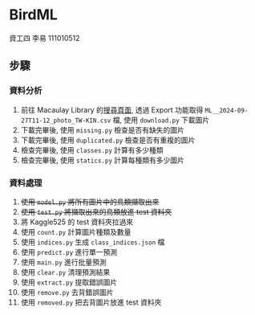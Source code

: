 # BirdML

資工四 李易 111010512

## 步驟

### 資料分析

1. 前往 Macaulay Library 的[搜尋頁面](https://search.macaulaylibrary.org/catalog?regionCode=TW-KIN&beginYear=2023&endYear=2023&mediaType=photo&sort=obs_date_asc), 透過 Export 功能取得 `ML__2024-09-27T11-12_photo_TW-KIN.csv` 檔, 使用 `download.py` 下載圖片
2. 下載完畢後, 使用 `missing.py` 檢查是否有缺失的圖片
3. 下載完畢後, 使用 `duplicated.py` 檢查是否有重複的圖片
4. 檢查完畢後, 使用 `classes.py` 計算有多少種類
5. 檢查完畢後, 使用 `statics.py` 計算每種類有多少圖片

### 資料處理

1. ~~使用 `model.py` 將所有圖片中的鳥類擷取出來~~
2. ~~使用 `test.py` 將擷取出來的鳥類放進 test 資料夾~~
2. 將 Kaggle525 的 test 資料夾拉過來
3. 使用 `count.py` 計算圖片種類及數量
4. 使用 `indices.py` 生成 `class_indices.json` 檔
5. 使用 `predict.py` 進行單一預測
6. 使用 `main.py` 進行批量預測
7. 使用 `clear.py` 清理預測結果
8. 使用 `extract.py` 提取錯誤圖片
9. 使用 `remove.py` 去背錯誤圖片
10. 使用 `removed.py` 把去背圖片放進 test 資料夾
